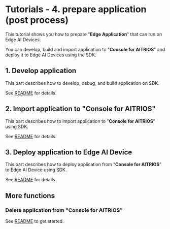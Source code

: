 # Tutorials - 4. prepare application (post process)

This tutorial shows you how to prepare "**Edge Application**" that can run on Edge AI Devices.

You can develop, build and import application to "**Console for AITRIOS**" and deploy it to Edge AI Devices using the SDK.

## 1. Develop application

This part describes how to develop, debug, and build application on SDK.

See [README](./1_develop/README.md) for details.

## 2. Import application to "**Console for AITRIOS**"

This part describes how to import application to "**Console for AITRIOS**" using SDK. <br>

See [README](./2_import_to_console/README.md) for details.

## 3. Deploy application to Edge AI Device

This part describes how to deploy application from "**Console for AITRIOS**" to Edge AI Device using SDK. 

See [README](./3_deploy_to_device/README.md) for details.

## More functions
### Delete application from "**Console for AITRIOS**"
See [README](./delete_application_on_console/README.md) to get started.

